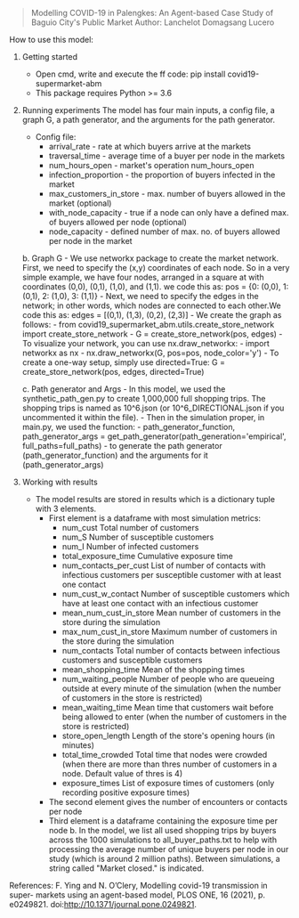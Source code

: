 > Modelling COVID-19 in Palengkes: An Agent-based Case Study of Baguio City's Public Market
> Author: Lanchelot Domagsang Lucero

How to use this model:
1. Getting started
    - Open cmd, write and execute the ff code: pip install covid19-supermarket-abm
    - This package requires Python >= 3.6

2. Running experiments
    The model has four main inputs, a config file, a graph G, a path generator, and the arguments for the path generator.
    - Config file:
        - arrival_rate - rate at which buyers arrive at the markets
        - traversal_time - average time of a buyer per node in the markets
        - num_hours_open - market's operation num_hours_open
        - infection_proportion - the proportion of buyers infected in the market
        - max_customers_in_store - max. number of buyers allowed in the market (optional)
        - with_node_capacity - true if a node can only have a defined max. of buyers allowed per node (optional)
        - node_capacity - defined number of max. no. of buyers allowed per node in the market

    b. Graph G
        - We use networkx package to create the market network. First, we need to specify the (x,y) coordinates of each node. So in a very simple example, we have four nodes, arranged in a square at with coordinates (0,0), (0,1), (1,0), and (1,1). we code this as: pos = {0: (0,0), 1: (0,1), 2: (1,0), 3: (1,1)}
        - Next, we need to specify the edges in the network; in other words, which nodes are connected to each other.We code this as: edges = [(0,1), (1,3), (0,2), (2,3)]
        - We create the graph as follows: 
            - from covid19_supermarket_abm.utils.create_store_network import create_store_network
            - G = create_store_network(pos, edges)
        - To visualize your network, you can use nx.draw_networkx:
            - import networkx as nx
            - nx.draw_networkx(G, pos=pos, node_color='y')
        - To create a one-way setup, simply use directed=True: G = create_store_network(pos, edges, directed=True) 

    c. Path generator and Args
        - In this model, we used the synthetic_path_gen.py to create 1,000,000 full shopping trips. The shopping trips is named as 10^6.json (or 10^6_DIRECTIONAL.json if you uncommented it within the file).
        - Then in the simulation proper, in main.py, we used the function:
        - path_generator_function, path_generator_args = get_path_generator(path_generation='empirical', full_paths=full_paths) 
        - to generate the path generator (path_generator_function) and the arguments for it (path_generator_args)
    
4. Working with results
    - The model results are stored in results which is a dictionary tuple with 3 elements.
        - First element is a dataframe with most simulation metrics:
            - num_cust 	Total number of customers
            - num_S	Number of susceptible customers
            - num_I	Number of infected customers
            - total_exposure_time	Cumulative exposure time
            - num_contacts_per_cust	List of number of contacts with infectious customers per susceptible customer with at least one contact
            - num_cust_w_contact	Number of susceptible customers which have at least one contact with an infectious customer
            - mean_num_cust_in_store	Mean number of customers in the store during the simulation
            - max_num_cust_in_store	Maximum number of customers in the store during the simulation
            - num_contacts	Total number of contacts between infectious customers and susceptible customers
            - mean_shopping_time	Mean of the shopping times
            - num_waiting_people	Number of people who are queueing outside at every minute of the simulation (when the number of customers in the store is restricted)
            - mean_waiting_time	Mean time that customers wait before being allowed to enter (when the number of customers in the store is restricted)
            - store_open_length	Length of the store's opening hours (in minutes)
            - total_time_crowded	Total time that nodes were crowded (when there are more than thres number of customers in a node. Default value of thres is 4)
            - exposure_times	List of exposure times of customers (only recording positive exposure times)
        - The second element gives the number of encounters or contacts per node
        - Third element is a dataframe containing the exposure time per node
    b. In the model, we list all used shopping trips by buyers across the 1000 simulations to all_buyer_paths.txt to help with processing the average number of unique buyers per node in our study (which is around 2 million paths). Between simulations, a string called "Market closed." is indicated. 

References:
F. Ying and N. O’Clery, Modelling covid-19 transmission in super-
markets using an agent-based model, PLOS ONE, 16 (2021), p. e0249821.
doi:http://10.1371/journal.pone.0249821.

